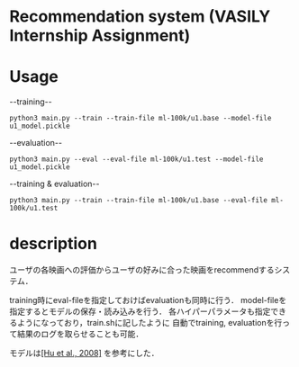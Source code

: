 Recommendation system (VASILY Internship Assignment)
======

# Usage

--training--
```
python3 main.py --train --train-file ml-100k/u1.base --model-file u1_model.pickle
```

--evaluation--
```
python3 main.py --eval --eval-file ml-100k/u1.test --model-file u1_model.pickle
```

--training & evaluation--
```
python3 main.py --train --train-file ml-100k/u1.base --eval-file ml-100k/u1.test
```

# description
ユーザの各映画への評価からユーザの好みに合った映画をrecommendするシステム．

training時にeval-fileを指定しておけばevaluationも同時に行う．
model-fileを指定するとモデルの保存・読み込みを行う．
各ハイパーパラメータも指定できるようになっており，train.shに記したように
自動でtraining, evaluationを行って結果のログを取らせることも可能．

モデルは[[Hu et al., 2008]](http://yifanhu.net/PUB/cf.pdf)
を参考にした．


